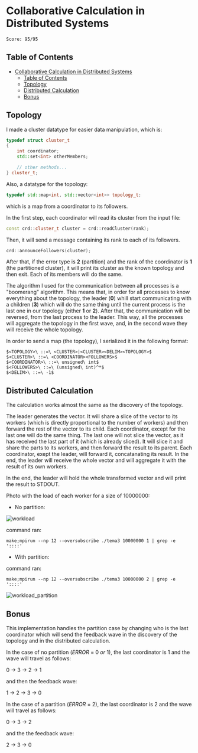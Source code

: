 # Collaborative Calculation in Distributed Systems

`Score: 95/95`

## Table of Contents

- [Collaborative Calculation in Distributed Systems](#collaborative-calculation-in-distributed-systems)
  - [Table of Contents](#table-of-contents)
  - [Topology](#topology)
  - [Distributed Calculation](#distributed-calculation)
  - [Bonus](#bonus)

## Topology

I made a cluster datatype for easier data manipulation, which is:

```c++
typedef struct cluster_t
{
    int coordinator;
    std::set<int> otherMembers;

    // other methods...
} cluster_t;
```

Also, a datatype for the topology:

```c++
typedef std::map<int, std::vector<int>> topology_t;
```

which is a map from a coordinator to its followers.

In the first step, each coordinator will read its cluster from the input file:

```c++
const crd::cluster_t cluster = crd::readCluster(rank);
```

Then, it will send a message containing its rank to each of its followers.

```c++
crd::announceFollowers(cluster);
```

After that, if the error type is **2** (partition) and the rank of the coordinator is **1** (the partitioned cluster), it will
print its cluster as the known topology and then exit. Each of its members will do the same.

The algorithm I used for the communication between all processes is a "boomerang" algorithm. This means
that, in order for all processes to know everything about the topology, the leader (**0**) whill start communicating
with a children (**3**) which will do the same thing until the current process is the last one in our topology (either **1** or **2**).
After that, the communication will be reversed, from the last process to the leader.
This way, all the processes will aggregate the topology in the first wave, and, in the second wave they will
receive the whole topology.

In order to send a map (the topology), I serialized it in the following format:

```CFG
$<TOPOLOGY>\ ::=\ <CLUSTER>|<CLUSTER><DELIM><TOPOLOGY>$
$<CLUSTER>\ ::=\ <COORDINATOR><FOLLOWERS>$
$<COORDINATOR>\ ::=\ unsigned\ int$
$<FOLLOWERS>\ ::=\ (unsigned\ int)^*$
$<DELIM>\ ::=\ -1$
```
## Distributed Calculation

The calculation works almost the same as the discovery of the topology.

The leader generates the vector. It will share a slice of the vector to its workers (which is directly proportional to
the number of workers) and then forward the rest of the vector to its child. Each coordinator, except for the last
one will do the same thing. The last one will not slice the vector, as it has received the last part of it
(which is already sliced). It will slice it and share the parts to its workers, and then forward the result
to its parent. Each coordinator, exept the leader, will forward it, concatanating its result. In the end,
the leader will receive the whole vector and will aggregate it with the result of its own workers.

In the end, the leader will hold the whole transformed vector and will print the result to STDOUT.

Photo with the load of each worker for a size of 10000000:

- No partition:

![workload](https://user-images.githubusercontent.com/74255152/209938304-6a83501f-cdc3-4e82-9ce9-fd3f3e0b45cb.png)

command ran:

```shell
make;mpirun --np 12 --oversubscribe ./tema3 10000000 1 | grep -e '::::'
```

- With partition:

command ran:

```shell
make;mpirun --np 12 --oversubscribe ./tema3 10000000 2 | grep -e '::::'
```

![workload_partition](https://user-images.githubusercontent.com/74255152/209938627-376cfe9b-5876-4bd0-8436-c45ed76fbf54.png)

## Bonus

This implementation handles the partition case by changing who is the last coordinator which will
send the feedback wave in the discovery of the topology and in the distributed calculation.

In the case of no partition ($ERROR\ =\ 0\ or\ 1$), the last coordinator is 1 and the wave will travel as
follows:

$0\ \rightarrow\ 3\ \rightarrow\ 2\ \rightarrow\ 1$

and then the feedback wave:

$1\ \rightarrow\ 2\ \rightarrow\ 3\ \rightarrow\ 0$

In the case of a partition ($ERROR\ =\ 2$), the last coordinator is 2 and the wave will travel as follows:

$0\ \rightarrow\ 3\ \rightarrow\ 2$

and the the feedback wave:

$2\ \rightarrow\ 3\ \rightarrow\ 0$
